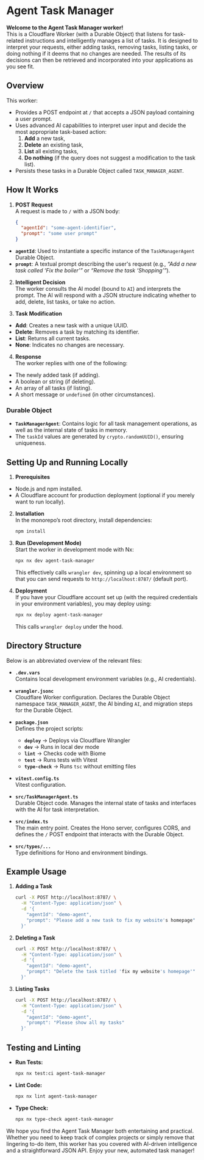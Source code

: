# Agent Task Manager

**Welcome to the Agent Task Manager worker!**  
This is a Cloudflare Worker (with a Durable Object) that listens for task-related instructions and intelligently manages a list of tasks. It is designed to interpret your requests, either adding tasks, removing tasks, listing tasks, or doing nothing if it deems that no changes are needed. The results of its decisions can then be retrieved and incorporated into your applications as you see fit.

## Overview

This worker:
- Provides a POST endpoint at `/` that accepts a JSON payload containing a user prompt.
- Uses advanced AI capabilities to interpret user input and decide the most appropriate task-based action:
  1. **Add** a new task,  
  2. **Delete** an existing task,  
  3. **List** all existing tasks,  
  4. **Do nothing** (if the query does not suggest a modification to the task list).
- Persists these tasks in a Durable Object called `TASK_MANAGER_AGENT`.

## How It Works

1. **POST Request**  
   A request is made to `/` with a JSON body:
   ```json
   {
     "agentId": "some-agent-identifier",
     "prompt": "some user prompt"
   }
   ```
- **`agentId`**: Used to instantiate a specific instance of the `TaskManagerAgent` Durable Object.
- **`prompt`**: A textual prompt describing the user's request (e.g., *“Add a new task called ‘Fix the boiler’”* or *“Remove the task ‘Shopping’”*).

2. **Intelligent Decision**  
   The worker consults the AI model (bound to `AI`) and interprets the prompt. The AI will respond with a JSON structure indicating whether to add, delete, list tasks, or take no action.

3. **Task Modification**
  - **Add**: Creates a new task with a unique UUID.
  - **Delete**: Removes a task by matching its identifier.
  - **List**: Returns all current tasks.
  - **None**: Indicates no changes are necessary.

4. **Response**  
   The worker replies with one of the following:
  - The newly added task (if adding).
  - A boolean or string (if deleting).
  - An array of all tasks (if listing).
  - A short message or `undefined` (in other circumstances).

### Durable Object

- **`TaskManagerAgent`**: Contains logic for all task management operations, as well as the internal state of tasks in memory.
- The `taskId` values are generated by `crypto.randomUUID()`, ensuring uniqueness.

## Setting Up and Running Locally

1. **Prerequisites**
  - Node.js and npm installed.
  - A Cloudflare account for production deployment (optional if you merely want to run locally).

2. **Installation**  
   In the monorepo’s root directory, install dependencies:
   ```bash
   npm install
   ```

3. **Run (Development Mode)**  
   Start the worker in development mode with Nx:
   ```bash
   npx nx dev agent-task-manager
   ```
   This effectively calls `wrangler dev`, spinning up a local environment so that you can send requests to `http://localhost:8787/` (default port).

4. **Deployment**  
   If you have your Cloudflare account set up (with the required credentials in your environment variables), you may deploy using:
   ```bash
   npx nx deploy agent-task-manager
   ```
   This calls `wrangler deploy` under the hood.

## Directory Structure

Below is an abbreviated overview of the relevant files:

- **`.dev.vars`**  
  Contains local development environment variables (e.g., AI credentials).

- **`wrangler.jsonc`**  
  Cloudflare Worker configuration. Declares the Durable Object namespace `TASK_MANAGER_AGENT`, the AI binding `AI`, and migration steps for the Durable Object.

- **`package.json`**  
  Defines the project scripts:
  - **`deploy`** → Deploys via Cloudflare Wrangler
  - **`dev`** → Runs in local dev mode
  - **`lint`** → Checks code with Biome
  - **`test`** → Runs tests with Vitest
  - **`type-check`** → Runs `tsc` without emitting files

- **`vitest.config.ts`**  
  Vitest configuration.

- **`src/TaskManagerAgent.ts`**  
  Durable Object code. Manages the internal state of tasks and interfaces with the AI for task interpretation.

- **`src/index.ts`**  
  The main entry point. Creates the Hono server, configures CORS, and defines the `/` POST endpoint that interacts with the Durable Object.

- **`src/types/...`**  
  Type definitions for Hono and environment bindings.

## Example Usage

1. **Adding a Task**
   ```bash
   curl -X POST http://localhost:8787/ \
     -H "Content-Type: application/json" \
     -d '{
       "agentId": "demo-agent",
       "prompt": "Please add a new task to fix my website's homepage"
     }'
   ```

2. **Deleting a Task**
   ```bash
   curl -X POST http://localhost:8787/ \
     -H "Content-Type: application/json" \
     -d '{
       "agentId": "demo-agent",
       "prompt": "Delete the task titled 'fix my website's homepage'"
     }'
   ```

3. **Listing Tasks**
   ```bash
   curl -X POST http://localhost:8787/ \
     -H "Content-Type: application/json" \
     -d '{
       "agentId": "demo-agent",
       "prompt": "Please show all my tasks"
     }'
   ```

## Testing and Linting

- **Run Tests:**
  ```bash
  npx nx test:ci agent-task-manager
  ```
- **Lint Code:**
  ```bash
  npx nx lint agent-task-manager
  ```
- **Type Check:**
  ```bash
  npx nx type-check agent-task-manager
  ```

We hope you find the Agent Task Manager both entertaining and practical. Whether you need to keep track of complex projects or simply remove that lingering to-do item, this worker has you covered with AI-driven intelligence and a straightforward JSON API. Enjoy your new, automated task manager!
